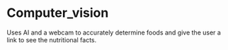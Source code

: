 # Computer_vision
Uses AI and a webcam to accurately determine foods and give the user a link to see the nutritional facts.
